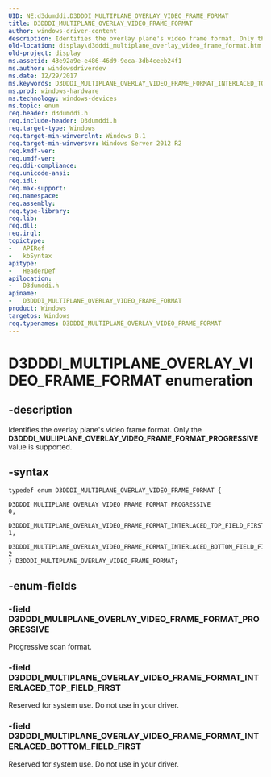 ```yaml
---
UID: NE:d3dumddi.D3DDDI_MULTIPLANE_OVERLAY_VIDEO_FRAME_FORMAT
title: D3DDDI_MULTIPLANE_OVERLAY_VIDEO_FRAME_FORMAT
author: windows-driver-content
description: Identifies the overlay plane's video frame format. Only the D3DDDI_MULIIPLANE_OVERLAY_VIDEO_FRAME_FORMAT_PROGRESSIVE value is supported.
old-location: display\d3dddi_multiplane_overlay_video_frame_format.htm
old-project: display
ms.assetid: 43e92a9e-e486-46d9-9eca-3db4ceeb24f1
ms.author: windowsdriverdev
ms.date: 12/29/2017
ms.keywords: D3DDDI_MULTIPLANE_OVERLAY_VIDEO_FRAME_FORMAT_INTERLACED_TOP_FIELD_FIRST, d3dumddi/D3DDDI_MULTIPLANE_OVERLAY_VIDEO_FRAME_FORMAT_INTERLACED_TOP_FIELD_FIRST, d3dumddi/D3DDDI_MULTIPLANE_OVERLAY_VIDEO_FRAME_FORMAT, D3DDDI_MULIIPLANE_OVERLAY_VIDEO_FRAME_FORMAT_PROGRESSIVE, D3DDDI_MULTIPLANE_OVERLAY_VIDEO_FRAME_FORMAT enumeration [Display Devices], D3DDDI_MULTIPLANE_OVERLAY_VIDEO_FRAME_FORMAT, display.d3dddi_multiplane_overlay_video_frame_format, d3dumddi/D3DDDI_MULIIPLANE_OVERLAY_VIDEO_FRAME_FORMAT_PROGRESSIVE, D3DDDI_MULTIPLANE_OVERLAY_VIDEO_FRAME_FORMAT_INTERLACED_BOTTOM_FIELD_FIRST, d3dumddi/D3DDDI_MULTIPLANE_OVERLAY_VIDEO_FRAME_FORMAT_INTERLACED_BOTTOM_FIELD_FIRST
ms.prod: windows-hardware
ms.technology: windows-devices
ms.topic: enum
req.header: d3dumddi.h
req.include-header: D3dumddi.h
req.target-type: Windows
req.target-min-winverclnt: Windows 8.1
req.target-min-winversvr: Windows Server 2012 R2
req.kmdf-ver: 
req.umdf-ver: 
req.ddi-compliance: 
req.unicode-ansi: 
req.idl: 
req.max-support: 
req.namespace: 
req.assembly: 
req.type-library: 
req.lib: 
req.dll: 
req.irql: 
topictype:
-	APIRef
-	kbSyntax
apitype:
-	HeaderDef
apilocation:
-	D3dumddi.h
apiname:
-	D3DDDI_MULTIPLANE_OVERLAY_VIDEO_FRAME_FORMAT
product: Windows
targetos: Windows
req.typenames: D3DDDI_MULTIPLANE_OVERLAY_VIDEO_FRAME_FORMAT
---
```


# D3DDDI_MULTIPLANE_OVERLAY_VIDEO_FRAME_FORMAT enumeration


## -description


Identifies the overlay plane's video frame format. Only the <b>D3DDDI_MULIIPLANE_OVERLAY_VIDEO_FRAME_FORMAT_PROGRESSIVE</b> value is supported.


## -syntax


````
typedef enum D3DDDI_MULTIPLANE_OVERLAY_VIDEO_FRAME_FORMAT { 
  D3DDDI_MULIIPLANE_OVERLAY_VIDEO_FRAME_FORMAT_PROGRESSIVE                    = 0,
  D3DDDI_MULTIPLANE_OVERLAY_VIDEO_FRAME_FORMAT_INTERLACED_TOP_FIELD_FIRST     = 1,
  D3DDDI_MULTIPLANE_OVERLAY_VIDEO_FRAME_FORMAT_INTERLACED_BOTTOM_FIELD_FIRST  = 2
} D3DDDI_MULTIPLANE_OVERLAY_VIDEO_FRAME_FORMAT;
````


## -enum-fields




### -field D3DDDI_MULIIPLANE_OVERLAY_VIDEO_FRAME_FORMAT_PROGRESSIVE

Progressive scan format.


### -field D3DDDI_MULTIPLANE_OVERLAY_VIDEO_FRAME_FORMAT_INTERLACED_TOP_FIELD_FIRST

Reserved for system use. Do not use in your driver.


### -field D3DDDI_MULTIPLANE_OVERLAY_VIDEO_FRAME_FORMAT_INTERLACED_BOTTOM_FIELD_FIRST

Reserved for system use. Do not use in your driver.

